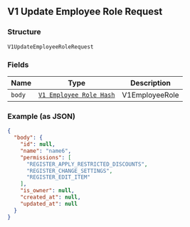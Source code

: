 ## V1 Update Employee Role Request

### Structure

`V1UpdateEmployeeRoleRequest`

### Fields

| Name | Type | Description |
|  --- | --- | --- |
| `body` | [`V1 Employee Role Hash`]($m/V1EmployeeRole) | V1EmployeeRole |

### Example (as JSON)

```json
{
  "body": {
    "id": null,
    "name": "name6",
    "permissions": [
      "REGISTER_APPLY_RESTRICTED_DISCOUNTS",
      "REGISTER_CHANGE_SETTINGS",
      "REGISTER_EDIT_ITEM"
    ],
    "is_owner": null,
    "created_at": null,
    "updated_at": null
  }
}
```

